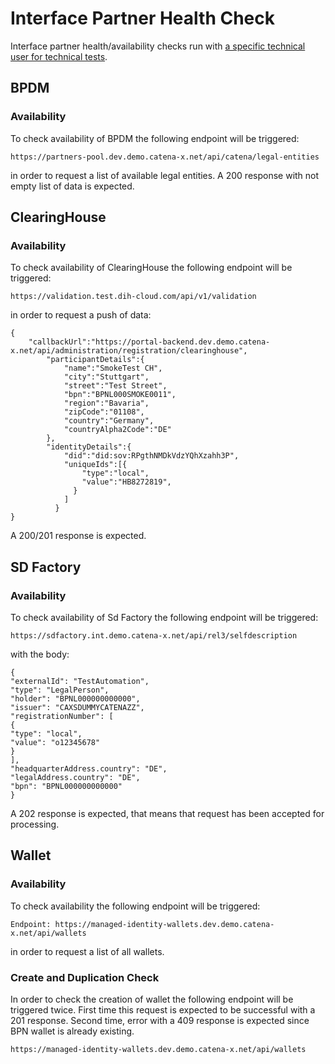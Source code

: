 ﻿# Interface Partner Health Check

Interface partner health/availability checks run with [a specific technical user for technical tests](03.%20User%20Management/03.%20Technical%20User/.md).

## BPDM

### Availability

To check availability of BPDM the following endpoint will be triggered:

```
https://partners-pool.dev.demo.catena-x.net/api/catena/legal-entities
```
in order to request a list of available legal entities. A 200 response with not empty list of data is expected.

## ClearingHouse

### Availability

To check availability of ClearingHouse the following endpoint will be triggered:
```
https://validation.test.dih-cloud.com/api/v1/validation
```

in order to request a push of data:

```
{
    "callbackUrl":"https://portal-backend.dev.demo.catena-x.net/api/administration/registration/clearinghouse",
        "participantDetails":{
            "name":"SmokeTest CH",
            "city":"Stuttgart",
            "street":"Test Street",
            "bpn":"BPNL000SMOKE0011",
            "region":"Bavaria",
            "zipCode":"01108",
            "country":"Germany",
            "countryAlpha2Code":"DE"
        },
        "identityDetails":{
            "did":"did:sov:RPgthNMDkVdzYQhXzahh3P",
            "uniqueIds":[{
                "type":"local",
                "value":"HB8272819",
              }
            ]
          }
} 
```

A 200/201 response is expected.

## SD Factory

### Availability

To check availability of Sd Factory the following endpoint will be triggered:

```
https://sdfactory.int.demo.catena-x.net/api/rel3/selfdescription
```

with the body:

```
{
"externalId": "TestAutomation",
"type": "LegalPerson",
"holder": "BPNL000000000000",
"issuer": "CAXSDUMMYCATENAZZ",
"registrationNumber": [
{
"type": "local",
"value": "o12345678"
}
],
"headquarterAddress.country": "DE",
"legalAddress.country": "DE",
"bpn": "BPNL000000000000"
}
```

A 202 response is expected, that means that request has been accepted for processing.


## Wallet

### Availability

To check availability the following endpoint will be triggered:

```
Endpoint: https://managed-identity-wallets.dev.demo.catena-x.net/api/wallets
```

in order to request a list of all wallets.

### Create and Duplication Check

In order to check the creation of wallet the following endpoint will be triggered twice. First time this request is expected to be successful with a 201 response. Second time, error with a 409 response is expected since BPN wallet is
already existing.

```
https://managed-identity-wallets.dev.demo.catena-x.net/api/wallets
```